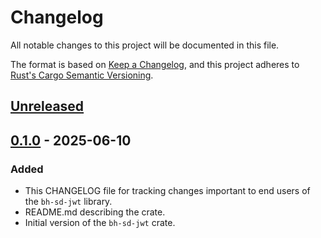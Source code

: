 # Changelog

All notable changes to this project will be documented in this file.

The format is based on [Keep a Changelog](https://keepachangelog.com/en/1.1.0/),
and this project adheres to [Rust's Cargo Semantic
Versioning](https://doc.rust-lang.org/cargo/reference/semver.html).

## [Unreleased]

## [0.1.0] - 2025-06-10

### Added

- This CHANGELOG file for tracking changes important to end users of the
  `bh-sd-jwt` library.
- README.md describing the crate.
- Initial version of the `bh-sd-jwt` crate.


[Unreleased]: <https://github.com/blockhousetech/eudi-rust-core/compare/bh-sd-jwt/v0.1.0...HEAD>
[0.1.0]: <https://github.com/blockhousetech/eudi-rust-core/releases/tag/bh-sd-jwt/v0.1.0>
